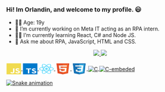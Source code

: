 ### Hi! Im Orlandin, and welcome to my profile. 😃

- 🙋‍♂️ Age: 19y
- 🔭 I’m currently working on Meta IT acting as an RPA intern.
- 👨‍💻 I’m currently learning React, C# and Node JS.
- 💬 Ask me about RPA, JavaScript, HTML and CSS.

<div align="center">
  <a href="https://github.com/MateusOrlandinDias">
  <img height="180em" src="https://github-readme-stats.vercel.app/api?username=MateusOrlandinDias&show_icons=true&theme=merko&include_all_commits=true&count_private=true"/>
  <img height="150em" src="https://github-readme-stats.vercel.app/api/top-langs/?username=MateusOrlandinDias&layout=compact&langs_count=7&theme=merko"/>
</div>

<div style="display: inline_block"><br>
  <img align="center" alt="Js" height="30" width="40" src="https://raw.githubusercontent.com/devicons/devicon/master/icons/javascript/javascript-plain.svg">
  <img align="center" alt="Ts" height="30" width="40" src="https://raw.githubusercontent.com/devicons/devicon/master/icons/typescript/typescript-plain.svg">
  <img align="center" alt="React" height="30" width="40" src="https://raw.githubusercontent.com/devicons/devicon/master/icons/react/react-original.svg">
  <img align="center" alt="HTML" height="30" width="40" src="https://raw.githubusercontent.com/devicons/devicon/master/icons/html5/html5-original.svg">
  <img align="center" alt="CSS" height="30" width="40" src="https://raw.githubusercontent.com/devicons/devicon/master/icons/css3/css3-original.svg">
  <img align="center" alt="C" height="30" width="40" src="https://cdn.jsdelivr.net/gh/devicons/devicon/icons/c/c-original.svg" />
  <img align="center" alt="C-embeded" height="30" width="40" src="https://cdn.jsdelivr.net/gh/devicons/devicon/icons/embeddedc/embeddedc-original-wordmark.svg" />

  ![Snake animation](https://github.com/MateusOrlandinDias/MateusOrlandinDias/blob/output/github-contribution-grid-snake.svg)
</div>
